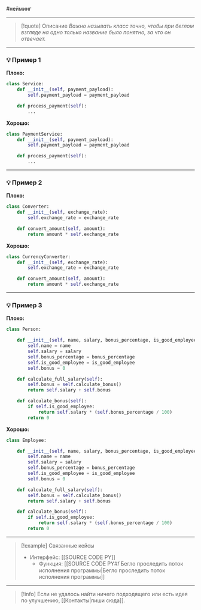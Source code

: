 #нейминг 
***

>[!quote] Описание
_Важно называть класс точно, чтобы при беглом взгляде на одно только название было понятно, за что он отвечает._

***
### 💡 Пример 1


**Плохо:**
```python
class Service:
	def __init__(self, payment_payload):
		self.payment_payload = payment_payload

	def process_payment(self):
		...
```

**Хорошо:**
```python
class PaymentService:
	def __init__(self, payment_payload):
		self.payment_payload = payment_payload

	def process_payment(self):
		...
```

***
### 💡 Пример 2


**Плохо:**
```python
class Converter:
	def __init__(self, exchange_rate):
		self.exchange_rate = exchange_rate

	def convert_amount(self, amount):
		return amount * self.exchange_rate
```

**Хорошо:**
```python
class CurrencyConverter:
	def __init__(self, exchange_rate):
		self.exchange_rate = exchange_rate

	def convert_amount(self, amount):
		return amount * self.exchange_rate
```

***
### 💡 Пример 3


**Плохо:**
```python
class Person:

	def __init__(self, name, salary, bonus_percentage, is_good_employee):
		self.name = name
		self.salary = salary
		self.bonus_percentage = bonus_percentage
		self.is_good_employee = is_good_employee
		self.bonus = 0

	def calculate_full_salary(self):
		self.bonus = self.calculate_bonus()
		return self.salary + self.bonus

	def calculate_bonus(self):
		if self.is_good_employee:
			return self.salary * (self.bonus_percentage / 100)
		return 0
```

**Хорошо:**
```python
class Employee:

	def __init__(self, name, salary, bonus_percentage, is_good_employee):
		self.name = name
		self.salary = salary
		self.bonus_percentage = bonus_percentage
		self.is_good_employee = is_good_employee
		self.bonus = 0

	def calculate_full_salary(self):
		self.bonus = self.calculate_bonus()
		return self.salary + self.bonus

	def calculate_bonus(self):
		if self.is_good_employee:
			return self.salary * (self.bonus_percentage / 100)
		return 0
```

***

> [!example] Связанные кейсы
>- Интерфейс: [[SOURCE CODE PY]]
>	- Функция: [[SOURCE CODE PY#𝑓 Бегло проследить поток исполнения программы|Бегло проследить поток исполнения программы]]

***

> [!info]
> Если не удалось найти ничего подходящего или есть идея по улучшению, [[Контакты|пиши сюда]].
